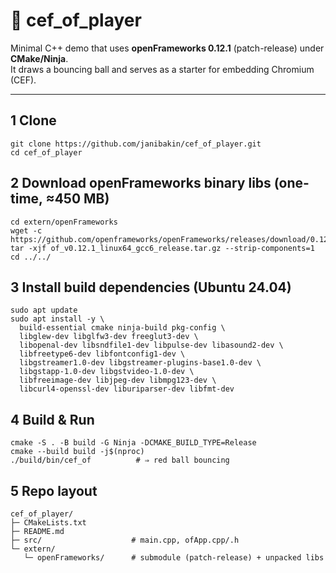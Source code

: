 # 🎥 cef_of_player

Minimal C++ demo that uses **openFrameworks 0.12.1** (patch-release) under **CMake/Ninja**.  
It draws a bouncing ball and serves as a starter for embedding Chromium (CEF).

---

## 1  Clone

```
git clone https://github.com/janibakin/cef_of_player.git
cd cef_of_player
```
## 2 Download openFrameworks binary libs (one-time, ≈450 MB)
```
cd extern/openFrameworks
wget -c https://github.com/openframeworks/openFrameworks/releases/download/0.12.1/of_v0.12.1_linux64_gcc6_release.tar.gz
tar -xjf of_v0.12.1_linux64_gcc6_release.tar.gz --strip-components=1
cd ../../
```
## 3 Install build dependencies (Ubuntu 24.04)
```
sudo apt update
sudo apt install -y \
  build-essential cmake ninja-build pkg-config \
  libglew-dev libglfw3-dev freeglut3-dev \
  libopenal-dev libsndfile1-dev libpulse-dev libasound2-dev \
  libfreetype6-dev libfontconfig1-dev \
  libgstreamer1.0-dev libgstreamer-plugins-base1.0-dev \
  libgstapp-1.0-dev libgstvideo-1.0-dev \
  libfreeimage-dev libjpeg-dev libmpg123-dev \
  libcurl4-openssl-dev liburiparser-dev libfmt-dev
```
## 4 Build & Run
```
cmake -S . -B build -G Ninja -DCMAKE_BUILD_TYPE=Release
cmake --build build -j$(nproc)
./build/bin/cef_of          # ⇒ red ball bouncing
```

## 5 Repo layout
```
cef_of_player/
├─ CMakeLists.txt
├─ README.md
├─ src/                    # main.cpp, ofApp.cpp/.h
└─ extern/
   └─ openFrameworks/      # submodule (patch-release) + unpacked libs
```